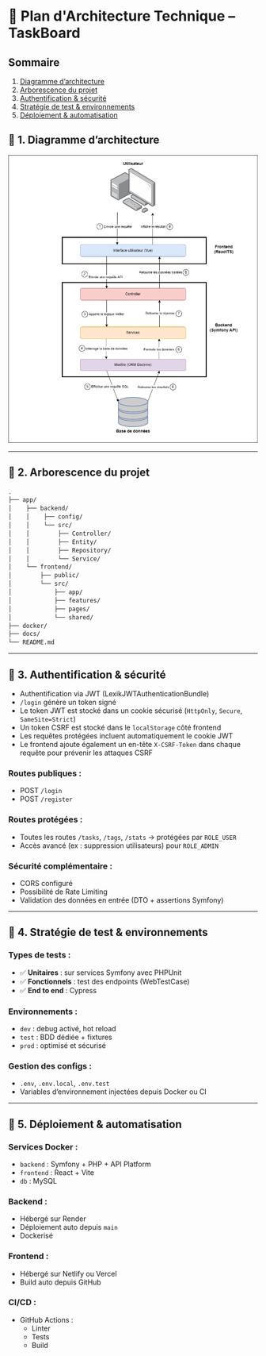 # 📐 Plan d'Architecture Technique – TaskBoard

## Sommaire

1. [Diagramme d’architecture](#-1-diagramme-darchitecture)
2. [Arborescence du projet](#-2-arborescence-du-projet)
3. [Authentification & sécurité](#-3-authentification--sécurité)
4. [Stratégie de test & environnements](#-4-stratégie-de-test--environnements)
5. [Déploiement & automatisation](#-5-déploiement--automatisation)

## 🧱 1. Diagramme d’architecture

![](Diagrammes/diagramme-darchitecture.png)

---

## 📁 2. Arborescence du projet

```bash
.
├── app/
│    ├── backend/
│    │    ├── config/
│    │    └── src/
│    │        ├── Controller/
│    │        ├── Entity/
│    │        ├── Repository/
│    │        └── Service/
│    └── frontend/
│        ├── public/
│        └── src/
│            ├── app/
│            ├── features/
│            ├── pages/
│            └── shared/
├── docker/
├── docs/
└── README.md
```

---

## 🔐 3. Authentification & sécurité

- Authentification via JWT (LexikJWTAuthenticationBundle)
- `/login` génère un token signé
- Le token JWT est stocké dans un cookie sécurisé (`HttpOnly`, `Secure`, `SameSite=Strict`)
- Un token CSRF est stocké dans le `localStorage` côté frontend
- Les requêtes protégées incluent automatiquement le cookie JWT
- Le frontend ajoute également un en-tête `X-CSRF-Token` dans chaque requête pour prévenir les attaques CSRF

### Routes publiques :

- POST `/login`
- POST `/register`

### Routes protégées :

- Toutes les routes `/tasks`, `/tags`, `/stats` → protégées par `ROLE_USER`
- Accès avancé (ex : suppression utilisateurs) pour `ROLE_ADMIN`

### Sécurité complémentaire :

- CORS configuré
- Possibilité de Rate Limiting
- Validation des données en entrée (DTO + assertions Symfony)

---

## 🧪 4. Stratégie de test & environnements

### Types de tests :

- ✅ **Unitaires** : sur services Symfony avec PHPUnit
- ✅ **Fonctionnels** : test des endpoints (WebTestCase)
- ✅ **End to end** : Cypress

### Environnements :

- `dev` : debug activé, hot reload
- `test` : BDD dédiée + fixtures
- `prod` : optimisé et sécurisé

### Gestion des configs :

- `.env`, `.env.local`, `.env.test`
- Variables d’environnement injectées depuis Docker ou CI

---

## 🚀 5. Déploiement & automatisation

### Services Docker :

- `backend` : Symfony + PHP + API Platform
- `frontend` : React + Vite
- `db` : MySQL

### Backend :

- Hébergé sur Render
- Déploiement auto depuis `main`
- Dockerisé

### Frontend :

- Hébergé sur Netlify ou Vercel
- Build auto depuis GitHub

### CI/CD :

- GitHub Actions :
  - Linter
  - Tests
  - Build
